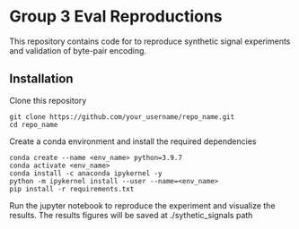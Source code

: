 # Group 3 Eval Reproductions

This repository contains code for to reproduce synthetic signal experiments and validation of byte-pair encoding.

## Installation
Clone this repository
```
git clone https://github.com/your_username/repo_name.git
cd repo_name
```

Create a conda environment and install the required dependencies
```
conda create --name <env_name> python=3.9.7
conda activate <env_name>
conda install -c anaconda ipykernel -y
python -m ipykernel install --user --name=<env_name>
pip install -r requirements.txt
```

Run the jupyter notebook to reproduce the experiment and visualize the results. The results figures will be saved at ./sythetic_signals path
